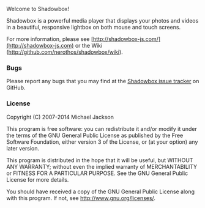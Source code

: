 Welcome to Shadowbox!

Shadowbox is a powerful media player that displays your photos and videos in a beautiful, responsive lightbox on both mouse and touch screens.

For more information, please see [http://shadowbox-js.com/](http://shadowbox-js.com) or the Wiki (http://github.com/nerothos/shadowbox/wiki).

### Bugs

Please report any bugs that you may find at the [Shadowbox issue tracker](http://github.com/mjijackson/shadowbox/issues) on GitHub.

### License

Copyright (C) 2007-2014 Michael Jackson

This program is free software: you can redistribute it and/or modify it under the terms of the GNU General Public License as published by the Free Software Foundation, either version 3 of the License, or (at your option) any later version.

This program is distributed in the hope that it will be useful, but WITHOUT ANY WARRANTY; without even the implied warranty of MERCHANTABILITY or FITNESS FOR A PARTICULAR PURPOSE. See the GNU General Public License for more details.

You should have received a copy of the GNU General Public License along with this program. If not, see <http://www.gnu.org/licenses/>.
